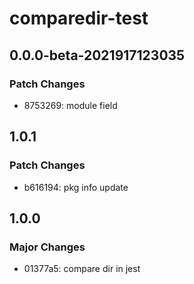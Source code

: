 # comparedir-test

## 0.0.0-beta-2021917123035

### Patch Changes

- 8753269: module field

## 1.0.1

### Patch Changes

- b616194: pkg info update

## 1.0.0

### Major Changes

- 01377a5: compare dir in jest
